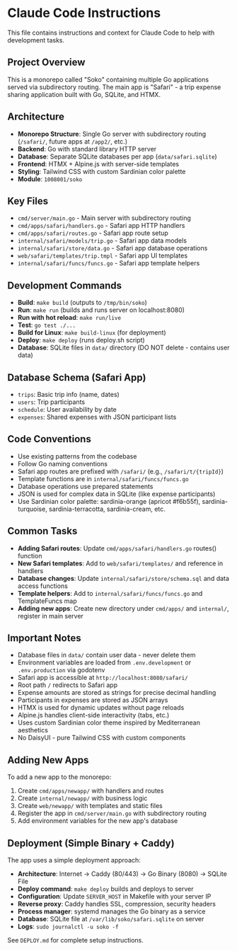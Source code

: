 # Claude Code Instructions

This file contains instructions and context for Claude Code to help with development tasks.

## Project Overview
This is a monorepo called "Soko" containing multiple Go applications served via subdirectory routing. The main app is "Safari" - a trip expense sharing application built with Go, SQLite, and HTMX.

## Architecture
- **Monorepo Structure**: Single Go server with subdirectory routing (`/safari/`, future apps at `/app2/`, etc.)
- **Backend**: Go with standard library HTTP server
- **Database**: Separate SQLite databases per app (`data/safari.sqlite`)
- **Frontend**: HTMX + Alpine.js with server-side templates
- **Styling**: Tailwind CSS with custom Sardinian color palette
- **Module**: `1008001/soko`

## Key Files
- `cmd/server/main.go` - Main server with subdirectory routing
- `cmd/apps/safari/handlers.go` - Safari app HTTP handlers
- `cmd/apps/safari/routes.go` - Safari app route setup
- `internal/safari/models/trip.go` - Safari app data models
- `internal/safari/store/data.go` - Safari app database operations
- `web/safari/templates/trip.tmpl` - Safari app UI templates
- `internal/safari/funcs/funcs.go` - Safari app template helpers

## Development Commands
- **Build**: `make build` (outputs to `/tmp/bin/soko`)
- **Run**: `make run` (builds and runs server on localhost:8080)
- **Run with hot reload**: `make run/live`
- **Test**: `go test ./...`
- **Build for Linux**: `make build-linux` (for deployment)
- **Deploy**: `make deploy` (runs deploy.sh script)
- **Database**: SQLite files in `data/` directory (DO NOT delete - contains user data)

## Database Schema (Safari App)
- `trips`: Basic trip info (name, dates)
- `users`: Trip participants
- `schedule`: User availability by date
- `expenses`: Shared expenses with JSON participant lists

## Code Conventions
- Use existing patterns from the codebase
- Follow Go naming conventions
- Safari app routes are prefixed with `/safari/` (e.g., `/safari/t/{tripId}`)
- Template functions are in `internal/safari/funcs/funcs.go`
- Database operations use prepared statements
- JSON is used for complex data in SQLite (like expense participants)
- Use Sardinian color palette: sardinia-orange (apricot #f6b55f), sardinia-turquoise, sardinia-terracotta, sardinia-cream, etc.

## Common Tasks
- **Adding Safari routes**: Update `cmd/apps/safari/handlers.go` routes() function
- **New Safari templates**: Add to `web/safari/templates/` and reference in handlers
- **Database changes**: Update `internal/safari/store/schema.sql` and data access functions
- **Template helpers**: Add to `internal/safari/funcs/funcs.go` and TemplateFuncs map
- **Adding new apps**: Create new directory under `cmd/apps/` and `internal/`, register in main server

## Important Notes
- Database files in `data/` contain user data - never delete them
- Environment variables are loaded from `.env.development` or `.env.production` via godotenv
- Safari app is accessible at `http://localhost:8080/safari/`
- Root path `/` redirects to Safari app
- Expense amounts are stored as strings for precise decimal handling
- Participants in expenses are stored as JSON arrays
- HTMX is used for dynamic updates without page reloads
- Alpine.js handles client-side interactivity (tabs, etc.)
- Uses custom Sardinian color theme inspired by Mediterranean aesthetics
- No DaisyUI - pure Tailwind CSS with custom components

## Adding New Apps
To add a new app to the monorepo:
1. Create `cmd/apps/newapp/` with handlers and routes
2. Create `internal/newapp/` with business logic
3. Create `web/newapp/` with templates and static files
4. Register the app in `cmd/server/main.go` with subdirectory routing
5. Add environment variables for the new app's database

## Deployment (Simple Binary + Caddy)
The app uses a simple deployment approach:
- **Architecture**: Internet → Caddy (80/443) → Go Binary (8080) → SQLite File
- **Deploy command**: `make deploy` builds and deploys to server
- **Configuration**: Update `SERVER_HOST` in Makefile with your server IP
- **Reverse proxy**: Caddy handles SSL, compression, security headers
- **Process manager**: systemd manages the Go binary as a service
- **Database**: SQLite file at `/var/lib/soko/safari.sqlite` on server
- **Logs**: `sudo journalctl -u soko -f`

See `DEPLOY.md` for complete setup instructions.
